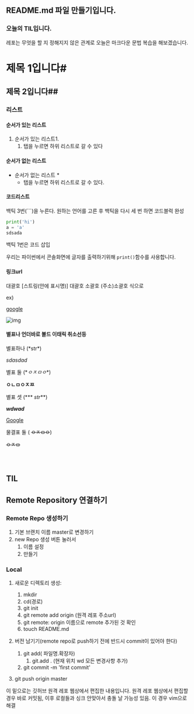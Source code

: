 ## README.md 파일 만들기입니다.

### 오늘의 TIL입니다.

레포는 무엇을 할 지 정해지지 않은 관계로 오늘은 마크다운 문법 복습을 해보겠습니다.

# 제목 1입니다#

## 제목 2입니다##



### 리스트

#### 순서가 있는 리스트

1. 순서가 있는 리스트1.
   1. 탭을 누르면 하위 리스트로 갈 수 있다

#### 순서가 없는 리스트



* 순서가 없는 리스트 *
  * 탭을 누르면 하위 리스트로 갈 수 있다.



#### 코드리스트

백틱 3번(```)을 누른다. 원하는 언어를 고른 후 백틱을 다시 세 번 하면 코드블럭 완성 

```python
print('hi')
a = 'a'
sdsada
```



백틱 1번은 코드 삽입

우리는 파이썬에서 콘솔화면에 글자를 출력하기위해 `print()`함수를 사용합니다.

#### 링크url

대괄호 [스트링(안에 표시명)] 대괄호  소괄호 (주소)소괄호 식으로



ex) 

[google](http://www.google.com)









![img](C:\Users\multicampus\Pictures\8.jpg)









#### 별표나 언더바로 볼드 이태릭 취소선등

별표하나 (\*str*)

*sdasdad*

별표 둘 (\**ㅇㅈㅁㅇ**)

**ㅇㄴㅁㅇㅈㅉ**

별표 셋 (\*\*\* *str***)

***wdwad***

[Google](http://www.google.co.kr)

물결표 둘 ( ~~~~ㅇㅈㅁㅇ~~~~)



~~ㅇㅈㅁ~~





~~~ㅇㅈㅁ~~~



~~~

## TIL 

## Remote Repository 연결하기

### Remote Repo 생성하기

1. 기본 브랜치 이름 master로 변경하기
2. new Repo 생성 버튼 눌러서
   1. 이름 설정
   2. 만들기

### Local



1. 새로운 디렉토리 생성:

   

   1. mkdir
   2. cd(경로)
   3. git init
   4. git remote add origin (원격 레포 주소url)
   5. git remote: origin 이름으로 remote 추가된 것 확인
   6. touch README.md

2. 버전 남기기(remote repo로 push하기 전에 반드시 commit이 있어야 한다)

   1. git add( 파일명.확장자)
      1. git.add . (현재 위치 wd 모든 변경사항 추가)
   2. git commit -m 'first commit'

3. git push origin master



이 밑으로는 깃허브 원격 레포 웹상에서 편집한 내용입니다. 
원격 레포 웹상에서 편집할 경우 바로 커밋됨, 이후 로컬들과 싱크 안맞아서 충돌 날 가능성 있음. 이 경우 vim으로 해결
